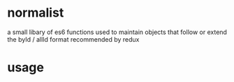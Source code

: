 # normalist
a small libary of es6 functions used to maintain objects that follow or extend the byId / allId format recommended by redux

# usage
